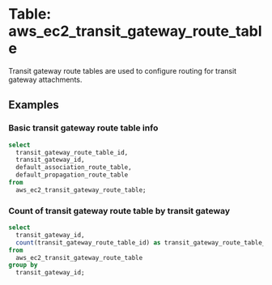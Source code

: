 # Table: aws_ec2_transit_gateway_route_table

Transit gateway route tables are used to configure routing for transit gateway attachments.

## Examples

### Basic transit gateway route table info

```sql
select
  transit_gateway_route_table_id,
  transit_gateway_id,
  default_association_route_table,
  default_propagation_route_table
from
  aws_ec2_transit_gateway_route_table;
```


### Count of transit gateway route table by transit gateway

```sql
select
  transit_gateway_id,
  count(transit_gateway_route_table_id) as transit_gateway_route_table_count
from
  aws_ec2_transit_gateway_route_table
group by
  transit_gateway_id;
```